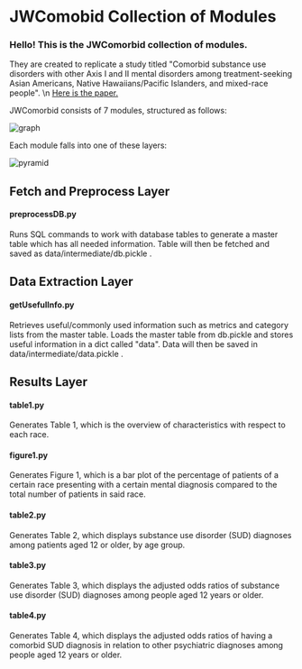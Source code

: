 # JWComobid Collection of Modules

### Hello! This is the JWComorbid collection of modules. 

They are created to replicate a study titled 
"Comorbid substance use disorders with other Axis I and II mental disorders
among treatment-seeking Asian Americans, Native Hawaiians/Pacific Islanders, and mixed-race people". \n
[Here is the paper.](https://doi.org/10.1016/J.JPSYCHIRES.2013.08.022)

JWComorbid consists of 7 modules, structured as follows:

![graph](https://drive.google.com/uc?export=view&id=1wrNcFnupN_zXXtRtYhcUNuOtu5rK5p0o)

Each module falls into one of these layers:

![pyramid](https://drive.google.com/uc?export=view&id=1s75VDvlbMXj48eA2Y6jc7LdyJxhpQOeU)


## Fetch and Preprocess Layer
#### preprocessDB.py

Runs SQL commands to work with database tables to generate a master table which has all needed information. 
Table will then be fetched and saved as data/intermediate/db.pickle .

## Data Extraction Layer
#### getUsefulInfo.py

Retrieves useful/commonly used information such as metrics and category lists from the master table.
Loads the master table from db.pickle and stores useful information in a dict called "data".
Data will then be saved in 	data/intermediate/data.pickle .


## Results Layer
#### table1.py

Generates Table 1, which is the overview of characteristics with respect to each race.

#### figure1.py

Generates Figure 1, which is a bar plot of the percentage of patients of a certain race presenting with a certain mental diagnosis 
compared to the total number of patients in said race.

#### table2.py

Generates Table 2, which displays substance use disorder (SUD) diagnoses among patients aged 12 or older, by age group.

#### table3.py

Generates Table 3, which displays the adjusted odds ratios of substance use disorder (SUD) diagnoses among people aged 12 years or older.

#### table4.py

Generates Table 4, which displays the adjusted odds ratios of having a comorbid SUD diagnosis in relation to other psychiatric diagnoses among people aged 12 years or older.
